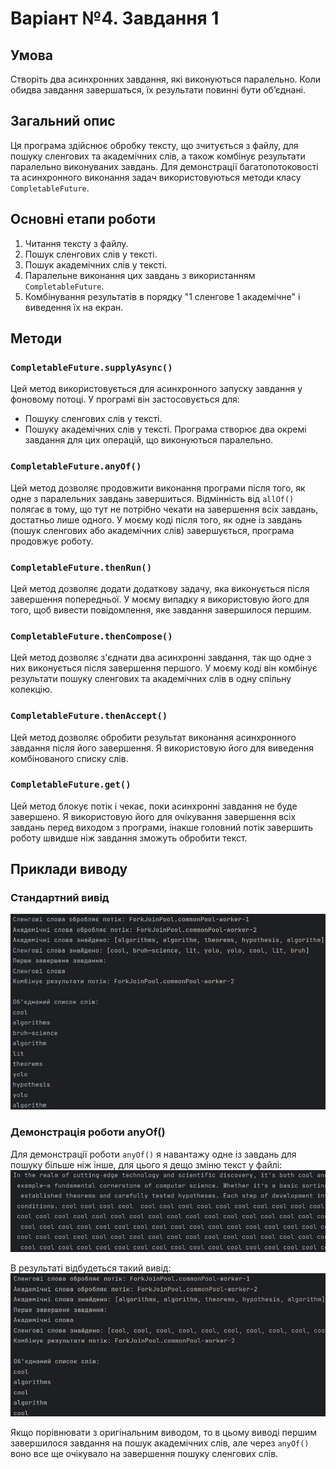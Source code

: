# Варіант №4. Завдання 1

## Умова
Створіть два асинхронних завдання, які виконуються паралельно. Коли обидва завдання завершаться, їх результати повинні бути об’єднані.

## Загальний опис
Ця програма здійснює обробку тексту, що зчитується з файлу, для пошуку сленгових та академічних слів, а також комбінує результати паралельно виконуваних завдань. Для демонстрації багатопотоковості та асинхронного виконання задач використовуються методи класу `CompletableFuture`.

## Основні етапи роботи

1. Читання тексту з файлу.
2. Пошук сленгових слів у тексті.
3. Пошук академічних слів у тексті.
4. Паралельне виконання цих завдань з використанням `CompletableFuture`.
5. Комбінування результатів в порядку "1 сленгове 1 академічне" і виведення їх на екран.

## Методи

### `CompletableFuture.supplyAsync()`

Цей метод використовується для асинхронного запуску завдання у фоновому потоці. У програмі він застосовується для:
- Пошуку сленгових слів у тексті.
- Пошуку академічних слів у тексті.
  Програма створює два окремі завдання для цих операцій, що виконуються паралельно.

### `CompletableFuture.anyOf()`

Цей метод дозволяє продовжити виконання програми після того, як одне з паралельних завдань завершиться. Відмінність від `allOf()` полягає в тому, що тут не потрібно чекати на завершення всіх завдань, достатньо лише одного. У моєму коді після того, як одне із завдань (пошук сленгових або академічних слів) завершується, програма продовжує роботу.


### `CompletableFuture.thenRun()`

Цей метод дозволяє додати додаткову задачу, яка виконується після завершення попередньої. У моєму випадку я використовую його для того, щоб вивести повідомлення, яке завдання завершилося першим.

### `CompletableFuture.thenCompose()`

Цей метод дозволяє з'єднати два асинхронні завдання, так що одне з них виконується після завершення першого. У моєму коді він комбінує результати пошуку сленгових та академічних слів в одну спільну колекцію.

### `CompletableFuture.thenAccept()`

Цей метод дозволяє обробити результат виконання асинхронного завдання після його завершення. Я використовую його для виведення комбінованого списку слів.

### `CompletableFuture.get()`

Цей метод блокує потік і чекає, поки асинхронні завдання не буде завершено. Я використовую його для очікування завершення всіх завдань перед виходом з програми, інакше головний потік завершить роботу швидше ніж завдання зможуть обробити текст.

## Приклади виводу

### Стандартний вивід
<img src = 'Screenshots/Task_1_Output_Regular.png'>

### Демонстрація роботи anyOf()
Для демонстрації роботи `anyOf()` я навантажу одне із завдань для пошуку більше ніж інше, для цього я дещо зміню текст у файлі:
<img src = 'Screenshots/Attempt_to_load_one_method.png'>

В результаті відбудеться такий вивід:
<img src = 'Screenshots/Task_1_Output_demonstration_of_anyOf().png'>

Якщо порівнювати з оригінальним виводом, то в цьому виводі першим завершилося завдання на пошук академічних слів, але через `anyOf()` воно все ще очікувало на завершення пошуку сленгових слів.
